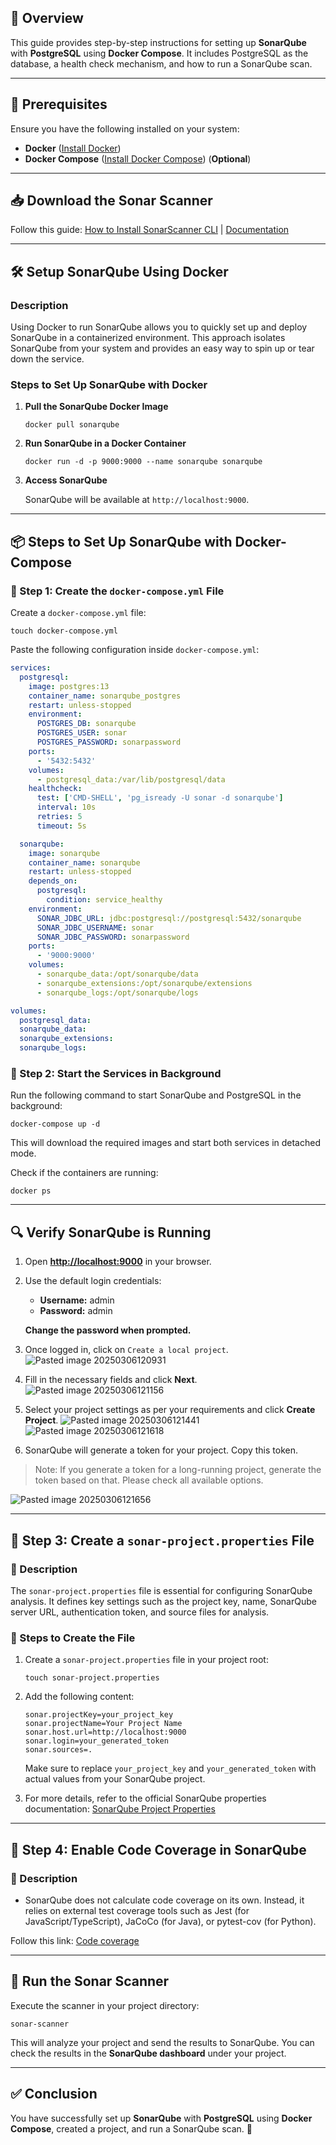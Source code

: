 ## 📌 Overview

This guide provides step-by-step instructions for setting up **SonarQube** with **PostgreSQL** using **Docker Compose**. It includes PostgreSQL as the database, a health check mechanism, and how to run a SonarQube scan.

---

## 🚀 Prerequisites

Ensure you have the following installed on your system:

- **Docker** ([Install Docker](https://docs.docker.com/get-docker/))
- **Docker Compose** ([Install Docker Compose](https://docs.docker.com/compose/install/)) (**Optional**)

---

## 📥 Download the Sonar Scanner

Follow this guide: [How to Install SonarScanner CLI](https://medium.com/novai-devops-101/how-to-install-sonarscanner-cli-client-on-windows-linux-and-macos-94b033f719c4) | [Documentation](https://docs.sonarsource.com/sonarqube-server/latest/analyzing-source-code/scanners/sonarscanner/#configuring-your-project)

---

## 🛠 Setup SonarQube Using Docker

### Description

Using Docker to run SonarQube allows you to quickly set up and deploy SonarQube in a containerized environment. This approach isolates SonarQube from your system and provides an easy way to spin up or tear down the service.

### Steps to Set Up SonarQube with Docker

1. **Pull the SonarQube Docker Image**
    
    ```shell
    docker pull sonarqube
    ```
    
2. **Run SonarQube in a Docker Container**
    
    ```shell
    docker run -d -p 9000:9000 --name sonarqube sonarqube
    ```
    
3. **Access SonarQube**
    
    SonarQube will be available at `http://localhost:9000`.
   
---

## 📦 Steps to Set Up SonarQube with Docker-Compose

### 🔧 Step 1: Create the `docker-compose.yml` File

Create a `docker-compose.yml` file:

```shell
touch docker-compose.yml
```

Paste the following configuration inside `docker-compose.yml`:

```yaml
services:
  postgresql:
    image: postgres:13
    container_name: sonarqube_postgres
    restart: unless-stopped
    environment:
      POSTGRES_DB: sonarqube
      POSTGRES_USER: sonar
      POSTGRES_PASSWORD: sonarpassword
    ports:
      - '5432:5432'
    volumes:
      - postgresql_data:/var/lib/postgresql/data
    healthcheck:
      test: ['CMD-SHELL', 'pg_isready -U sonar -d sonarqube']
      interval: 10s
      retries: 5
      timeout: 5s

  sonarqube:
    image: sonarqube
    container_name: sonarqube
    restart: unless-stopped
    depends_on:
      postgresql:
        condition: service_healthy
    environment:
      SONAR_JDBC_URL: jdbc:postgresql://postgresql:5432/sonarqube
      SONAR_JDBC_USERNAME: sonar
      SONAR_JDBC_PASSWORD: sonarpassword
    ports:
      - '9000:9000'
    volumes:
      - sonarqube_data:/opt/sonarqube/data
      - sonarqube_extensions:/opt/sonarqube/extensions
      - sonarqube_logs:/opt/sonarqube/logs

volumes:
  postgresql_data:
  sonarqube_data:
  sonarqube_extensions:
  sonarqube_logs:
```

### 🔄 Step 2: Start the Services in Background

Run the following command to start SonarQube and PostgreSQL in the background:

```shell
docker-compose up -d
```

This will download the required images and start both services in detached mode.

Check if the containers are running:

```shell
docker ps
```

---

## 🔍 Verify SonarQube is Running

1. Open **[http://localhost:9000](http://localhost:9000/)** in your browser.
2. Use the default login credentials:

   - **Username:** admin
   - **Password:** admin

   **Change the password when prompted.**

3. Once logged in, click on `Create a local project`.
![Pasted image 20250306120931](https://github.com/user-attachments/assets/f1295251-babb-4861-a397-e62d2baae030)
4. Fill in the necessary fields and click **Next**.
![Pasted image 20250306121156](https://github.com/user-attachments/assets/ddbbefa0-75d1-4a7f-8544-bdd99b912ffd)
5. Select your project settings as per your requirements and click **Create Project**.
![Pasted image 20250306121441](https://github.com/user-attachments/assets/591eca92-f083-4215-9608-6dcf90f98b11)
![Pasted image 20250306121618](https://github.com/user-attachments/assets/5c357a8c-26e2-465e-9dc6-f24d5f70be3b)
6. SonarQube will generate a token for your project. Copy this token.
> Note: If you generate a token for a long-running project, generate the token based on that. Please check all available options.

![Pasted image 20250306121656](https://github.com/user-attachments/assets/d35511ab-e342-4b37-baa6-f8b3f1cdf99e)


---

## 📄 Step 3: Create a `sonar-project.properties` File

### 🔧 Description
The `sonar-project.properties` file is essential for configuring SonarQube analysis. It defines key settings such as the project key, name, SonarQube server URL, authentication token, and source files for analysis.

### 📌 Steps to Create the File

1. Create a `sonar-project.properties` file in your project root:
    
    ```shell
    touch sonar-project.properties
    ```
    
2. Add the following content:

    ```properties
    sonar.projectKey=your_project_key
    sonar.projectName=Your Project Name
    sonar.host.url=http://localhost:9000
    sonar.login=your_generated_token
    sonar.sources=.
    ```
    
    Make sure to replace `your_project_key` and `your_generated_token` with actual values from your SonarQube project.

3. For more details, refer to the official SonarQube properties documentation: [SonarQube Project Properties](https://docs.sonarqube.org/latest/analysis/analysis-parameters/)

---

## 📌 Step 4: Enable Code Coverage in SonarQube

###     🔧 Description

- SonarQube does not calculate code coverage on its own. Instead, it relies on external test coverage tools such as Jest (for JavaScript/TypeScript), JaCoCo (for Java), or pytest-cov (for Python).

Follow this link: [Code coverage](https://docs.sonarsource.com/sonarqube-server/10.8/analyzing-source-code/test-coverage/overview/)

---

## 🔎 Run the Sonar Scanner

Execute the scanner in your project directory:

```shell
sonar-scanner
```

This will analyze your project and send the results to SonarQube. You can check the results in the **SonarQube dashboard** under your project.

---

## ✅ Conclusion

You have successfully set up **SonarQube** with **PostgreSQL** using **Docker Compose**, created a project, and run a SonarQube scan. 🎉
